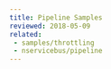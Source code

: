 ```yaml
---
title: Pipeline Samples
reviewed: 2018-05-09
related:
 - samples/throttling
 - nservicebus/pipeline
---
```

